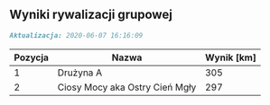 ## Wyniki rywalizacji grupowej

```markdown
Aktualizacja: 2020-06-07 16:16:09
```

Pozycja | Nazwa | Wynik [km] |
------------ | -------------  | -------------
 1 |Drużyna A | 305 
 2 |Ciosy Mocy aka Ostry Cień Mgły | 297